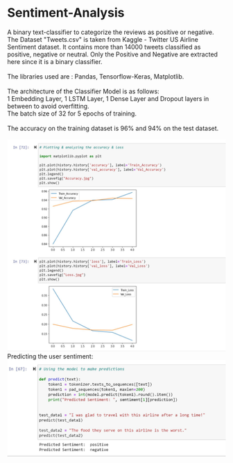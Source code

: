 # Sentiment-Analysis
A binary text-classifier to categorize the reviews as positive or negative.
The Dataset "Tweets.csv" is taken from Kaggle - Twitter US Airline Sentiment dataset. It contains more than 14000 tweets classified as positive, negative or neutral.
Only the Positive and Negative are extracted here since it is a binary classifier.<br><br>
The libraries used are : Pandas, Tensorflow-Keras, Matplotlib.<br><br>
The architecture of the Classifier Model is as follows:<br>
1 Embedding Layer, 1 LSTM Layer, 1 Dense Layer and Dropout layers in between to avoid overfitting.<br>
The batch size of 32 for 5 epochs of training.<br><br>
The accuracy on the training dataset is 96% and 94% on the test dataset.<br><br>
![Plot](Plot.JPG)
<br>
Predicting the user sentiment:<br>
![Prediction](prediction.JPG)
